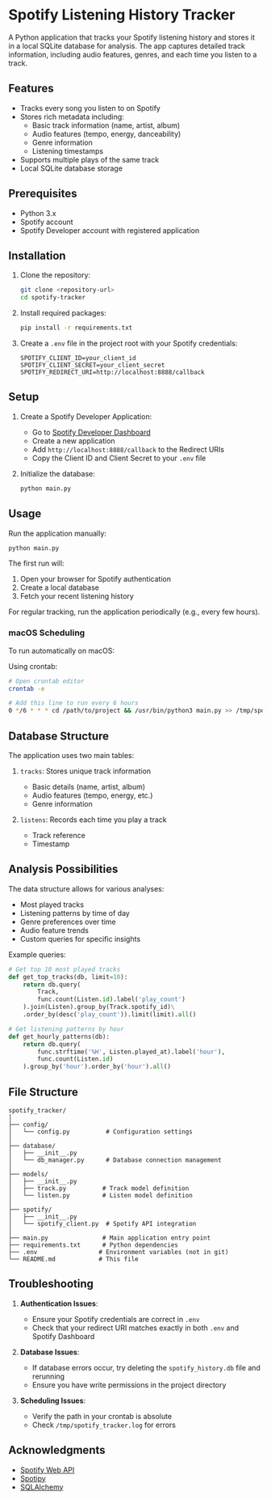 # Spotify Listening History Tracker

A Python application that tracks your Spotify listening history and stores it in a local SQLite database for analysis. The app captures detailed track information, including audio features, genres, and each time you listen to a track.

## Features

- Tracks every song you listen to on Spotify
- Stores rich metadata including:
  - Basic track information (name, artist, album)
  - Audio features (tempo, energy, danceability)
  - Genre information
  - Listening timestamps
- Supports multiple plays of the same track
- Local SQLite database storage

## Prerequisites

- Python 3.x
- Spotify account
- Spotify Developer account with registered application

## Installation

1. Clone the repository:
   ```bash
   git clone <repository-url>
   cd spotify-tracker
   ```

2. Install required packages:
   ```bash
   pip install -r requirements.txt
   ```

3. Create a `.env` file in the project root with your Spotify credentials:
   ```
   SPOTIFY_CLIENT_ID=your_client_id
   SPOTIFY_CLIENT_SECRET=your_client_secret
   SPOTIFY_REDIRECT_URI=http://localhost:8888/callback
   ```

## Setup

1. Create a Spotify Developer Application:
   - Go to [Spotify Developer Dashboard](https://developer.spotify.com/dashboard)
   - Create a new application
   - Add `http://localhost:8888/callback` to the Redirect URIs
   - Copy the Client ID and Client Secret to your `.env` file

2. Initialize the database:
   ```bash
   python main.py
   ```

## Usage

Run the application manually:
```bash
python main.py
```

The first run will:
1. Open your browser for Spotify authentication
2. Create a local database
3. Fetch your recent listening history

For regular tracking, run the application periodically (e.g., every few hours).

### macOS Scheduling

To run automatically on macOS:

Using crontab:
```bash
# Open crontab editor
crontab -e

# Add this line to run every 6 hours
0 */6 * * * cd /path/to/project && /usr/bin/python3 main.py >> /tmp/spotify_tracker.log 2>&1
```

## Database Structure

The application uses two main tables:

1. `tracks`: Stores unique track information
   - Basic details (name, artist, album)
   - Audio features (tempo, energy, etc.)
   - Genre information

2. `listens`: Records each time you play a track
   - Track reference
   - Timestamp

## Analysis Possibilities

The data structure allows for various analyses:
- Most played tracks
- Listening patterns by time of day
- Genre preferences over time
- Audio feature trends
- Custom queries for specific insights

Example queries:
```python
# Get top 10 most played tracks
def get_top_tracks(db, limit=10):
    return db.query(
        Track,
        func.count(Listen.id).label('play_count')
    ).join(Listen).group_by(Track.spotify_id)\
    .order_by(desc('play_count')).limit(limit).all()

# Get listening patterns by hour
def get_hourly_patterns(db):
    return db.query(
        func.strftime('%H', Listen.played_at).label('hour'),
        func.count(Listen.id)
    ).group_by('hour').order_by('hour').all()
```

## File Structure

```
spotify_tracker/
│
├── config/
│   └── config.py          # Configuration settings
│
├── database/
│   ├── __init__.py
│   └── db_manager.py      # Database connection management
│
├── models/
│   ├── __init__.py
│   ├── track.py          # Track model definition
│   └── listen.py         # Listen model definition
│
├── spotify/
│   ├── __init__.py
│   └── spotify_client.py  # Spotify API integration
│
├── main.py               # Main application entry point
├── requirements.txt      # Python dependencies
├── .env                 # Environment variables (not in git)
└── README.md            # This file
```

## Troubleshooting

1. **Authentication Issues**:
   - Ensure your Spotify credentials are correct in `.env`
   - Check that your redirect URI matches exactly in both `.env` and Spotify Dashboard

2. **Database Issues**:
   - If database errors occur, try deleting the `spotify_history.db` file and rerunning
   - Ensure you have write permissions in the project directory

3. **Scheduling Issues**:
   - Verify the path in your crontab is absolute
   - Check `/tmp/spotify_tracker.log` for errors

## Acknowledgments

- [Spotify Web API](https://developer.spotify.com/documentation/web-api/)
- [Spotipy](https://spotipy.readthedocs.io/)
- [SQLAlchemy](https://www.sqlalchemy.org/)